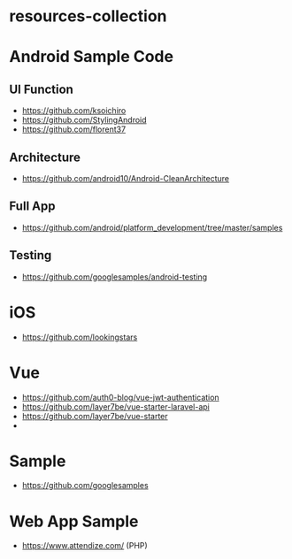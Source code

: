 # resources-collection

# Android Sample Code

## UI Function
* https://github.com/ksoichiro
* https://github.com/StylingAndroid
* https://github.com/florent37

## Architecture
* https://github.com/android10/Android-CleanArchitecture

## Full App
* https://github.com/android/platform_development/tree/master/samples

## Testing
* https://github.com/googlesamples/android-testing

# iOS

* https://github.com/lookingstars

# Vue

* https://github.com/auth0-blog/vue-jwt-authentication
* https://github.com/layer7be/vue-starter-laravel-api
* https://github.com/layer7be/vue-starter
* 
# Sample

* https://github.com/googlesamples

# Web App Sample
* https://www.attendize.com/ (PHP)
